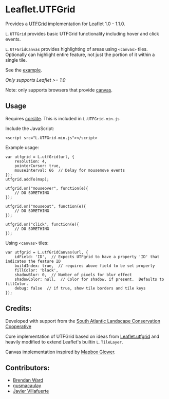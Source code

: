 # Leaflet.UTFGrid

Provides a [UTFGrid](https://github.com/mapbox/utfgrid-spec) implementation for Leaflet 1.0 - 1.1.0.

```L.UTFGrid``` provides basic UTFGrid functionality including hover and click events.

```L.UTFGridCanvas``` provides highlighting of areas using ```<canvas>``` tiles.  Optionally can highlight entire 
feature, not just the portion of it within a single tile.
 

See the [example](//consbio.github.io/Leaflet.UTFGrid).

*Only supports Leaflet >= 1.0*   

Note: only supports browsers that provide [canvas](http://caniuse.com/#search=canvas). 




## Usage

Requires [corslite](https://github.com/mapbox/corslite/).  This is included in `L.UTFGrid-min.js`


Include the JavaScript:

```
<script src="L.UTFGrid-min.js"></script>
```

Example usage:

```
var utfgrid = L.utfGrid(url, {
    resolution: 4,
    pointerCursor: true,
    mouseInterval: 66  // Delay for mousemove events
});
utfgrid.addTo(map);

utfgrid.on("mouseover", function(e){
    // DO SOMETHING
});

utfgrid.on("mouseout", function(e){
    // DO SOMETHING
});

utfgrid.on("click", function(e){
    // DO SOMETHING
});
```


Using ```<canvas>``` tiles:

```
var utfgrid = L.utfGridCanvas(url, {
    idField: 'ID',  // Expects UTFgrid to have a property 'ID' that indicates the feature ID
    buildIndex: true,  // requires above field to be set properly
    fillColor: 'black',
    shadowBlur: 0,  // Number of pixels for blur effect
    shadowColor: null,  // Color for shadow, if present.  Defaults to fillColor.
    debug: false  // if true, show tile borders and tile keys
});
```


## Credits:
Developed with support from the [South Atlantic Landscape Conservation Cooperative](http://www.southatlanticlcc.org/)

Core implementation of UTFGrid based on ideas from [Leaflet.utfgrid](https://github.com/danzel/Leaflet.utfgrid) and 
heavily modified to extend Leaflet's builtin ```L.TileLayer```.

Canvas implementation inspired by [Mapbox Glower](https://github.com/mapbox/glower). 


## Contributors:
 * [Brendan Ward](https://github.com/brendan-ward)
 * [gusmacaulay](https://github.com/gusmacaulay)
 * [Javier Villafuerte](https://github.com/jvillafuerte)
